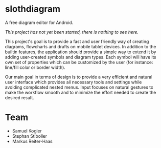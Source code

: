 slothdiagram
============

A free diagram editor for Android. 


*This project has not yet been started, there is nothing to see here.*


This project's goal is to provide a fast and user friendly way of creating diagrams, flowcharts and
drafts on mobile tablet devices. In addition to the built­in features, the application should provide a
simple way to extend it by adding user-­created symbols and diagram types. Each symbol will
have its own set of properties which can be customized by the user (for instance: line/fill color or
border width).

Our main goal in terms of design is to provide a very efficient and natural user interface which
provides all necessary tools and settings while avoiding complicated nested menus. Input
focuses on natural gestures to make the workflow smooth and to minimize the effort needed to
create the desired result.


Team
====

 - Samuel Kogler
 - Stephan Stiboller
 - Markus Reiter-Haas

